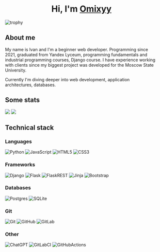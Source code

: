 <h1 align="center">Hi, I'm ​<a href="https://github.com/omixyy" target="_blank">Omixyy</a></h1>

![trophy](https://github-profile-trophy.vercel.app/?username=omixyy&theme=darkhub)

## About me

My name is Ivan and I'm a beginner web developer. Programming since 2021, graduated from Yandex Lyceum, programming fundamentals and industrial programming courses, Django course. I have experience working with clients since my biggest project was developed for the Moscow State University.

Currently I'm diving deeper into web development, application architectures, databases.

## Some stats
<div>

<img src="https://github-readme-stats.vercel.app/api?username=omixyy&theme=github_dark&hide_border=false">
<img align=top src="https://github-readme-stats.vercel.app/api/top-langs?username=omixyy&count_private=true?show_icons=true&hide_border=false&theme=github_dark&text_color=868686&include_all_commits=true&layout=compact">

</div>

## Technical stack

### Languages

![Python](https://img.shields.io/badge/python-3670A0?style=for-the-badge&logo=python&logoColor=ffdd54)
![JavaScript](https://img.shields.io/badge/javascript-%23323330.svg?style=for-the-badge&logo=javascript&logoColor=%23F7DF1E)
![HTML5](https://img.shields.io/badge/html5-%23E34F26.svg?style=for-the-badge&logo=html5&logoColor=white)
![CSS3](https://img.shields.io/badge/css3-%231572B6.svg?style=for-the-badge&logo=css3&logoColor=white)

### Frameworks

![Django](https://img.shields.io/badge/django-%23092E20.svg?style=for-the-badge&logo=django&logoColor=white)
![Flask](https://img.shields.io/badge/flask-%23000.svg?style=for-the-badge&logo=flask&logoColor=white)
![FlaskREST](https://img.shields.io/badge/Flask-REST-red?style=for-the-badge&logo=Flask)
![Jinja](https://img.shields.io/badge/jinja-white.svg?style=for-the-badge&logo=jinja&logoColor=black)
![Bootstrap](https://camo.githubusercontent.com/c6a8e6bb10bfad37e21a5f9aa8cc365819a02ef8997972e10a333ed9be5f47e0/68747470733a2f2f696d672e736869656c64732e696f2f62616467652f626f6f7473747261702d2532333835313146412e7376673f7374796c653d666f722d7468652d6261646765266c6f676f3d626f6f747374726170266c6f676f436f6c6f723d7768697465)

### Databases

![Postgres](https://img.shields.io/badge/postgres-%23316192.svg?style=for-the-badge&logo=postgresql&logoColor=white)
![SQLite](https://img.shields.io/badge/sqlite-%2307405e.svg?style=for-the-badge&logo=sqlite&logoColor=white)

### Git

![Git](https://img.shields.io/badge/git-%23F05033.svg?style=for-the-badge&logo=git&logoColor=white)
![GitHub](https://img.shields.io/badge/github-%23121011.svg?style=for-the-badge&logo=github&logoColor=white)
![GitLab](https://img.shields.io/badge/GitLab-black?style=for-the-badge&logo=gitlab
)

### Other

![ChatGPT](https://img.shields.io/badge/chatGPT-74aa9c?style=for-the-badge&logo=openai&logoColor=white)
![GitLabCI](https://img.shields.io/badge/GitLab%20CI-black?style=for-the-badge&logo=Gitlab)
![GitHubActions](https://img.shields.io/badge/GitHub%20Actions-%23121011?style=for-the-badge&logo=github)
